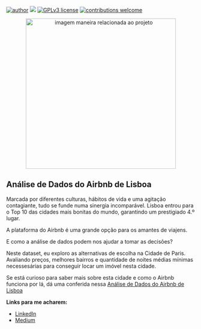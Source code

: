 [![author](https://img.shields.io/badge/author-oemeferreira-red.svg)](https://www.linkedin.com/in/oemeferreira/) [![](https://img.shields.io/badge/python-3.7+-blue.svg)](https://www.python.org/downloads/release/python-365/) [![GPLv3 license](https://img.shields.io/badge/License-GPLv3-blue.svg)](http://perso.crans.org/besson/LICENSE.html) [![contributions welcome](https://img.shields.io/badge/contributions-welcome-brightgreen.svg?style=flat)](https://github.com/oemeferreira/portfolio/issues)

<p align="center">
  <img src="https://images.unsplash.com/photo-1454165804606-c3d57bc86b40?ixid=MnwxMjA3fDB8MHxwaG90by1wYWdlfHx8fGVufDB8fHx8&ixlib=rb-1.2.1&auto=format&fit=crop&w=1050&q=80" alt="imagem maneira relacionada ao projeto"height=400px >
</p>

## **Análise de Dados do Airbnb de Lisboa**
Marcada por diferentes culturas, hábitos de vida e uma agitação contagiante, tudo se funde numa sinergia incomparável. Lisboa entrou para o Top 10 das cidades mais bonitas do mundo, garantindo um prestigiado 4.º lugar.

A plataforma do Airbnb é uma grande opção para os amantes de viajens.

E como a análise de dados podem nos ajudar a tomar as decisões?

Neste dataset, eu exploro as alternativas de escolha na Cidade de Paris. Avaliando preços, melhores bairros e quantidade de noites médias mínimas necessesárias para conseguir locar um imóvel nesta cidade.

Se está curioso para saber mais sobre esta cidade e como o Airbnb funciona por lá, dá uma conferida nessa [Análise de Dados do Airbnb de Lisboa](https://github.com/oemeferreira/sigmoidal-projetos/blob/main/Analise-de-Dados-Pandas/Analisando_os_Dados_do_Airbnb.ipynb)

**Links para me acharem:**
* [LinkedIn](https://www.linkedin.com/in/oemeferreira)
* [Medium](https://medium.com/@emeferreira)

